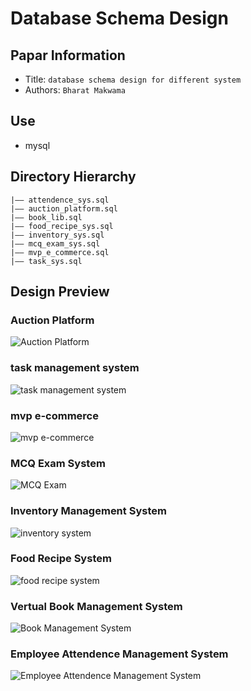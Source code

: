 # Database Schema Design

## Papar Information

- Title: `database schema design for different system`
- Authors: `Bharat Makwama`

## Use

- mysql

## Directory Hierarchy

```
|—— attendence_sys.sql
|—— auction_platform.sql
|—— book_lib.sql
|—— food_recipe_sys.sql
|—— inventory_sys.sql
|—— mcq_exam_sys.sql
|—— mvp_e_commerce.sql
|—— task_sys.sql
```

## Design Preview

### Auction Platform

![Auction Platform](<preview/Untitled (6).png>)

### task management system

![task management system](preview/Untitled.png)

### mvp e-commerce

![mvp e-commerce](<preview/Untitled (1).png>)

### MCQ Exam System

![MCQ Exam](<preview/Untitled (2).png>)

### Inventory Management System

![inventory system](<preview/Untitled (3).png>)

### Food Recipe System

![food recipe system](<preview/Untitled (4).png>)

### Vertual Book Management System

![Book Management System](<preview/Untitled (5).png>)

### Employee Attendence Management System

![Employee Attendence Management System](<preview/Untitled (7).png>)
